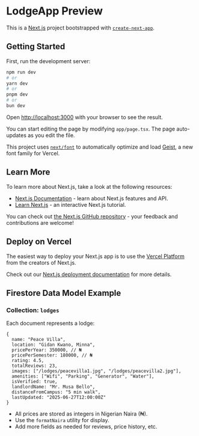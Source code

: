 # LodgeApp Preview

This is a [Next.js](https://nextjs.org) project bootstrapped with [`create-next-app`](https://nextjs.org/docs/app/api-reference/cli/create-next-app).

## Getting Started

First, run the development server:

```bash
npm run dev
# or
yarn dev
# or
pnpm dev
# or
bun dev
```

Open [http://localhost:3000](http://localhost:3000) with your browser to see the result.

You can start editing the page by modifying `app/page.tsx`. The page auto-updates as you edit the file.

This project uses [`next/font`](https://nextjs.org/docs/app/building-your-application/optimizing/fonts) to automatically optimize and load [Geist](https://vercel.com/font), a new font family for Vercel.

## Learn More

To learn more about Next.js, take a look at the following resources:

- [Next.js Documentation](https://nextjs.org/docs) - learn about Next.js features and API.
- [Learn Next.js](https://nextjs.org/learn) - an interactive Next.js tutorial.

You can check out [the Next.js GitHub repository](https://github.com/vercel/next.js) - your feedback and contributions are welcome!

## Deploy on Vercel

The easiest way to deploy your Next.js app is to use the [Vercel Platform](https://vercel.com/new?utm_medium=default-template&filter=next.js&utm_source=create-next-app&utm_campaign=create-next-app-readme) from the creators of Next.js.

Check out our [Next.js deployment documentation](https://nextjs.org/docs/app/building-your-application/deploying) for more details.

## Firestore Data Model Example

### Collection: `lodges`

Each document represents a lodge:

```
{
  name: "Peace Villa",
  location: "Gidan Kwano, Minna",
  pricePerYear: 350000, // ₦
  pricePerSemester: 180000, // ₦
  rating: 4.5,
  totalReviews: 23,
  images: ["/lodges/peacevilla1.jpg", "/lodges/peacevilla2.jpg"],
  amenities: ["Wifi", "Parking", "Generator", "Water"],
  isVerified: true,
  landlordName: "Mr. Musa Bello",
  distanceFromCampus: "5 min walk",
  lastUpdated: "2025-06-27T12:00:00Z"
}
```

- All prices are stored as integers in Nigerian Naira (₦).
- Use the `formatNaira` utility for display.
- Add more fields as needed for reviews, price history, etc.
